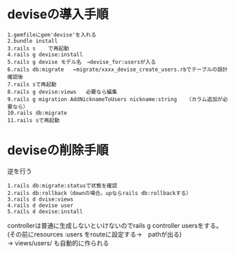 # deviseの導入手順
```
1.gemfileにgem'devise'を入れる
2.bundle install
3.rails s    で再起動
4.rails g devise:install
5.rails g devise モデル名　→devise_for:usersが入る
6.rails db:migrate   ←migrate/xxxx_devise_create_users.rbでテーブルの設計確認後
7.rails sで再起動
8.rails g devise:views   必要なら編集
9.rails g migration AddNicknameToUsers nickname:string   （カラム追加が必要なら）
10.rails db:migrate
11.rails sで再起動
```


# deviseの削除手順
逆を行う
```
1.rails db:migrate:statusで状態を確認
2.rails db:rollback（downの場合。upならrails db:rollbackする）
3.rails d dvise:views
4.rails d devise user
5.rails d devise:install
```
controllerは普通に生成しないといけないのでrails g controller usersをする。  
(その前にresources :users をrouteに設定する→　pathが出る)  
→ views/users/ も自動的に作られる

